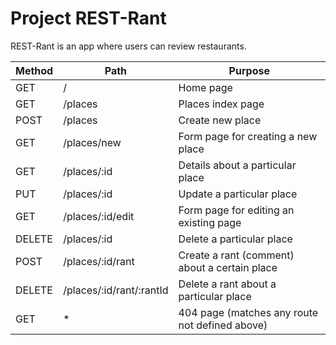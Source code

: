 # Project REST-Rant

REST-Rant is an app where users can review restaurants.


| Method | Path | Purpose |
|--------|------|----------|
| GET | / | Home page |
| GET | /places | Places index page |
| POST | /places | Create new place |
| GET | /places/new | Form page for creating a new place |
| GET | /places/:id | Details about a particular place |
| PUT | /places/:id | Update a particular place |
| GET | /places/:id/edit | Form page for editing an existing page |
| DELETE | /places/:id | Delete a particular place |
| POST | /places/:id/rant | Create a rant (comment) about a certain place |
| DELETE | /places/:id/rant/:rantId | Delete a rant about a particular place |
| GET | * | 404 page (matches any route not defined above)